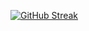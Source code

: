 <a href="https://git.io/streak-stats"><img src="https://github-readme-streak-stats.herokuapp.com?user=Parthpal&theme=dark" alt="GitHub Streak" /></a>
